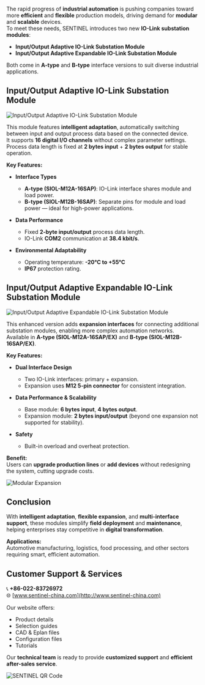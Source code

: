 The rapid progress of **industrial automation** is pushing companies toward more **efficient** and **flexible** production models, driving demand for **modular** and **scalable** devices.  
To meet these needs, SENTINEL introduces two new **IO-Link substation modules**:

- **Input/Output Adaptive IO-Link Substation Module**
- **Input/Output Adaptive Expandable IO-Link Substation Module**

Both come in **A-type** and **B-type** interface versions to suit diverse industrial applications.

## Input/Output Adaptive IO-Link Substation Module

![Input/Output Adaptive IO-Link Substation Module](http://image.sentinel-china.com/202411221200399.png)

This module features **intelligent adaptation**, automatically switching between input and output process data based on the connected device.  
It supports **16 digital I/O channels** without complex parameter settings.  
Process data length is fixed at **2 bytes input** + **2 bytes output** for stable operation.

**Key Features:**

- **Interface Types**  
  - **A-type (SIOL-M12A-16SAP)**: IO-Link interface shares module and load power.  
  - **B-type (SIOL-M12B-16SAP)**: Separate pins for module and load power — ideal for high-power applications.

- **Data Performance**  
  - Fixed **2-byte input/output** process data length.  
  - IO-Link **COM2** communication at **38.4 kbit/s**.

- **Environmental Adaptability**  
  - Operating temperature: **-20°C to +55°C**  
  - **IP67** protection rating.

## Input/Output Adaptive Expandable IO-Link Substation Module

![Input/Output Adaptive Expandable IO-Link Substation Module](http://image.sentinel-china.com/202411221200283.png)

This enhanced version adds **expansion interfaces** for connecting additional substation modules, enabling more complex automation networks.  
Available in **A-type (SIOL-M12A-16SAP/EX)** and **B-type (SIOL-M12B-16SAP/EX)**.

**Key Features:**

- **Dual Interface Design**  
  - Two IO-Link interfaces: primary + expansion.  
  - Expansion uses **M12 5-pin connector** for consistent integration.

- **Data Performance & Scalability**  
  - Base module: **6 bytes input**, **4 bytes output**.  
  - Expansion module: **2 bytes input/output** (beyond one expansion not supported for stability).

- **Safety**  
  - Built-in overload and overheat protection.

**Benefit:**  
Users can **upgrade production lines** or **add devices** without redesigning the system, cutting upgrade costs.

![Modular Expansion](http://image.sentinel-china.com/202411221201716.png)

## Conclusion

With **intelligent adaptation**, **flexible expansion**, and **multi-interface support**, these modules simplify **field deployment** and **maintenance**, helping enterprises stay competitive in **digital transformation**.

**Applications:**  
Automotive manufacturing, logistics, food processing, and other sectors requiring smart, efficient automation.

## Customer Support & Services

📞 **+86-022-83726972**  
🌐 [www.sentinel-china.com](http://www.sentinel-china.com)

Our website offers:
- Product details
- Selection guides
- CAD & Eplan files
- Configuration files
- Tutorials

Our **technical team** is ready to provide **customized support** and **efficient after-sales service**.

![SENTINEL QR Code](https://image.sentinel-china.com/2024-08-24-%E5%AE%98%E6%96%B9%E4%BA%8C%E7%BB%B4%E7%A0%81%E5%90%88%E9%9B%86.png)
